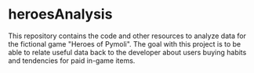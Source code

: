 # heroesAnalysis
This repository contains the code and other resources to analyze data for the fictional game "Heroes of Pymoli". The goal with this project is to be able to relate useful data back to the developer about users buying habits and tendencies for paid in-game items.
